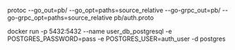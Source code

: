 protoc --go_out=pb/ --go_opt=paths=source_relative --go-grpc_out=pb/ --go-grpc_opt=paths=source_relative  pb/auth.proto


docker run -p 5432:5432 --name user_db_postgresql -e POSTGRES_PASSWORD=pass -e POSTGRES_USER=auth_user -d postgres